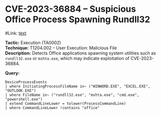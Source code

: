 # CVE-2023-36884 – Suspicious Office Process Spawning Rundll32

#Link: [text](https://nvd.nist.gov/vuln/detail/CVE-2023-36884)

**Tactic:** Execution (TA0002)  
**Technique:** T1204.002 – User Execution: Malicious File  
**Description:** Detects Office applications spawning system utilities such as `rundll32.exe` or `mshta.exe`, which may indicate exploitation of CVE-2023-36884.

**Query:**

```kql
DeviceProcessEvents
| where InitiatingProcessFileName in~ ("WINWORD.EXE", "EXCEL.EXE", "OUTLOOK.EXE")
| where FileName in~ ("rundll32.exe", "mshta.exe", "cmd.exe", "powershell.exe")
| extend CommandLineLower = tolower(ProcessCommandLine)
| where CommandLineLower !contains "office"
```
